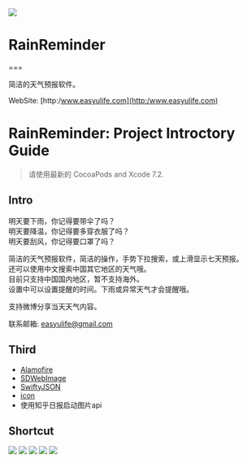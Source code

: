 ![](http://ww4.sinaimg.cn/large/7a1656d9gw1f343yvzdn5j20mf099jrk.jpg)

# RainReminder

===

简洁的天气预报软件。
 
WebSite: [http:/www.easyulife.com](http:/www.easyulife.com)


# RainReminder: Project Introctory Guide

>  请使用最新的 CocoaPods and Xcode 7.2.

## Intro  
   
明天要下雨，你记得要带伞了吗？  
明天要降温，你记得要多穿衣服了吗？  
明天要刮风，你记得要口罩了吗？  

简洁的天气预报软件，简洁的操作，手势下拉搜索，或上滑显示七天预报。  
还可以使用中文搜索中国其它地区的天气哦。  
目前只支持中国国内地区，暂不支持海外。  
设置中可以设置提醒的时间。下雨或异常天气才会提醒哦。  

支持微博分享当天天气内容。  

联系邮箱: easyulife@gmail.com 

## Third

- [Alamofire](https://github.com/Alamofire/Alamofire)
- [SDWebImage](https://github.com/rs/SDWebImage)
- [SwiftyJSON](https://github.com/SwiftyJSON/SwiftyJSON)
- [icon](https://erikflowers.github.io/weather-icons/)
- 使用知乎日报启动图片api

## Shortcut

![](http://ww3.sinaimg.cn/large/7a1656d9gw1f2vfj1odyxj20ku112abs.jpg)
![](http://ww2.sinaimg.cn/large/7a1656d9gw1f2vfkthg0wj20ku11240b.jpg)
![](http://ww4.sinaimg.cn/large/7a1656d9gw1f2vfkl1sdqj20ku112gmz.jpg)
![](http://ww4.sinaimg.cn/large/7a1656d9gw1f2vfl0etynj20ku112q6k.jpg)
![](http://ww1.sinaimg.cn/large/7a1656d9gw1f2vfkdpd22j20ku112n04.jpg)

